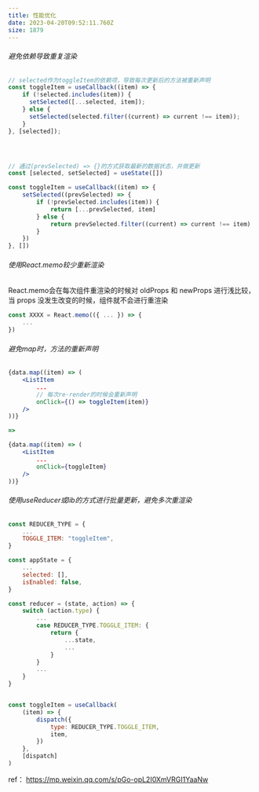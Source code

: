 ```yaml
---
title: 性能优化
date: 2023-04-20T09:52:11.760Z
size: 1879
---
```

###### 避免依赖导致重复渲染

```jsx
// selected作为toggleItem的依赖项，导致每次更新后的方法被重新声明
const toggleItem = useCallback((item) => {
    if (!selected.includes(item)) {
      setSelected([...selected, item]);
    } else {
      setSelected(selected.filter((current) => current !== item));
    }
}, [selected]);




// 通过(prevSelected) => {}的方式获取最新的数据状态，并做更新
const [selected, setSelected] = useState([])

const toggleItem = useCallback((item) => {
	setSelected((prevSelected) => {
		if (!prevSelected.includes(item)) {
			return [...prevSelected, item]
		} else {
			return prevSelected.filter((current) => current !== item)
		}
	})
}, [])
```

###### 使用React.memo较少重新渲染
React.memo会在每次组件重渲染的时候对 oldProps 和 newProps 进行浅比较，当 props 没发生改变的时候，组件就不会进行重渲染
```jsx
const XXXX = React.memo(({ ... }) => {
	...
})
```
###### 避免map时，方法的重新声明
```jsx
{data.map((item) => (
	<ListItem
		...
		// 每次re-render的时候会重新声明
		onClick={() => toggleItem(item)}
	/>
))}

=>

{data.map((item) => (
	<ListItem
		...
		onClick={toggleItem}
	/>
))}
```
###### 使用useReducer或lib的方式进行批量更新，避免多次重渲染
```jsx
const REDUCER_TYPE = {
	...
    TOGGLE_ITEM: "toggleItem",
}

const appState = {
	...
    selected: [],
    isEnabled: false,
}

const reducer = (state, action) => {
    switch (action.type) {
	    ...
        case REDUCER_TYPE.TOGGLE_ITEM: {
            return {
				...state,
				...
			}
        }
        ...
    }
}


const toggleItem = useCallback(
    (item) => {
        dispatch({
            type: REDUCER_TYPE.TOGGLE_ITEM,
            item,
        })
    },
    [dispatch]
)

```


ref：
https://mp.weixin.qq.com/s/pGo-opL2I0XmVRGI1YaaNw
